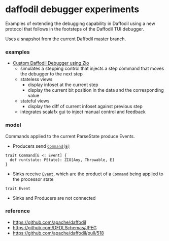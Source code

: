 daffodil debugger experiments
===

Examples of extending the debugging capability in Daffodil using a new protocol that follows in the footsteps of the Daffodil TUI debugger.

Uses a snapshot from the current Daffodil master branch.

### examples
- [Custom Daffodil Debugger using Zio](src/main/scala/ddb/debugger/z)
  - simulates a stepping control that injects a step command that moves the debugger to the next step
  - stateless views
    - display infoset at the current step
    - display the current bit position in the data and the corresponding value
  - stateful views
    - display the diff of current infoset against previous step
  - integrates scalafx gui to inject manual control and feedback

### model

Commands applied to the current ParseState produce Events.

- Producers send [`Command[E]`](src/main/scala/ddb/debugger/package.scala)
```
trait Command[E <: Event] {
  def run(state: PState): ZIO[Any, Throwable, E]
}
```
- Sinks receive [`Event`](src/main/scala/ddb/debugger/package.scala), which are the product of a `Command` being applied to the processor state
```
trait Event
```
- Sinks and Producers are not connected

### reference
- https://github.com/apache/daffodil
- https://github.com/DFDLSchemas/JPEG
- https://github.com/apache/daffodil/pull/518
